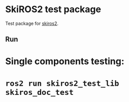 #  SkiROS2 test package

Test package for [skiros2](https://github.com/RVMI/skiros2).

## Run

# Single components testing:

# ```ros2 run skiros2_test_lib skiros_doc_test```
